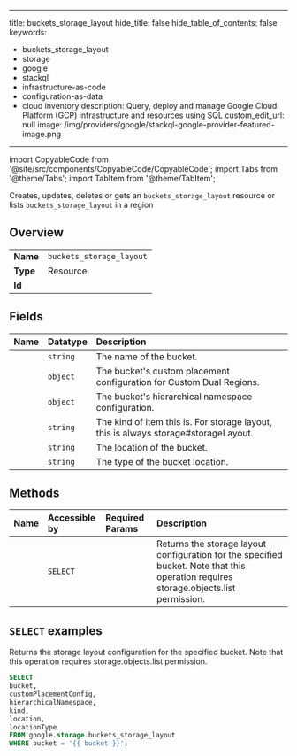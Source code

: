 
---
title: buckets_storage_layout
hide_title: false
hide_table_of_contents: false
keywords:
  - buckets_storage_layout
  - storage
  - google
  - stackql
  - infrastructure-as-code
  - configuration-as-data
  - cloud inventory
description: Query, deploy and manage Google Cloud Platform (GCP) infrastructure and resources using SQL
custom_edit_url: null
image: /img/providers/google/stackql-google-provider-featured-image.png
---

import CopyableCode from '@site/src/components/CopyableCode/CopyableCode';
import Tabs from '@theme/Tabs';
import TabItem from '@theme/TabItem';

Creates, updates, deletes or gets an <code>buckets_storage_layout</code> resource or lists <code>buckets_storage_layout</code> in a region

## Overview
<table><tbody>
<tr><td><b>Name</b></td><td><code>buckets_storage_layout</code></td></tr>
<tr><td><b>Type</b></td><td>Resource</td></tr>
<tr><td><b>Id</b></td><td><CopyableCode code="google.storage.buckets_storage_layout" /></td></tr>
</tbody></table>

## Fields
| Name | Datatype | Description |
|:-----|:---------|:------------|
| <CopyableCode code="bucket" /> | `string` | The name of the bucket. |
| <CopyableCode code="customPlacementConfig" /> | `object` | The bucket's custom placement configuration for Custom Dual Regions. |
| <CopyableCode code="hierarchicalNamespace" /> | `object` | The bucket's hierarchical namespace configuration. |
| <CopyableCode code="kind" /> | `string` | The kind of item this is. For storage layout, this is always storage#storageLayout. |
| <CopyableCode code="location" /> | `string` | The location of the bucket. |
| <CopyableCode code="locationType" /> | `string` | The type of the bucket location. |

## Methods
| Name | Accessible by | Required Params | Description |
|:-----|:--------------|:----------------|:------------|
| <CopyableCode code="get_storage_layout" /> | `SELECT` | <CopyableCode code="bucket" /> | Returns the storage layout configuration for the specified bucket. Note that this operation requires storage.objects.list permission. |

## `SELECT` examples

Returns the storage layout configuration for the specified bucket. Note that this operation requires storage.objects.list permission.

```sql
SELECT
bucket,
customPlacementConfig,
hierarchicalNamespace,
kind,
location,
locationType
FROM google.storage.buckets_storage_layout
WHERE bucket = '{{ bucket }}'; 
```
